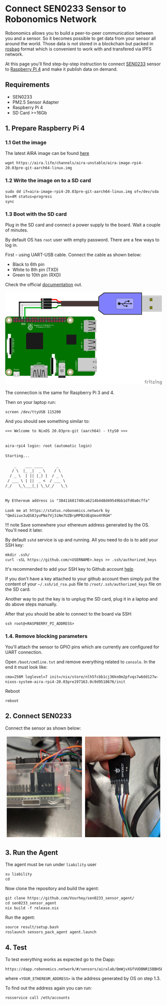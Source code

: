 # Connect SEN0233 Sensor to Robonomics Network

Robonomics allows you to build a peer-to-peer communication between you and a sensor. So it becomes possible to get data from your sensor all around the world.
Those data is not stored in a blockchain but packed in [rosbag](http://wiki.ros.org/rosbag) format which is convenient to work with and transfered via IPFS network.

At this page you'll find step-by-step instruction to connect [SEN0233](https://wiki.dfrobot.com/Air_Quality_Monitor__PM_2.5,_Formaldehyde,_Temperature_&_Humidity_Sensor__SKU__SEN0233) sensor
to [Raspberry Pi 4](https://www.raspberrypi.org/products/raspberry-pi-4-model-b/) and make it publish data on demand.

## Requirements

* SEN0233
* PM2.5 Sensor Adapter
* Raspberry Pi 4
* SD Card >=16Gb

## 1. Prepare Raspberry Pi 4

### 1.1 Get the image

The latest AIRA image can be found [here](https://aira.life/channels/aira-unstable/)

```
wget https://aira.life/channels/aira-unstable/aira-image-rpi4-20.03pre-git-aarch64-linux.img
```

### 1.2 Write the image on to a SD card 

```
sudo dd if=aira-image-rpi4-20.03pre-git-aarch64-linux.img of=/dev/sda bs=4M status=progress
sync
```

### 1.3 Boot with the SD card

Plug in the SD card and connect a power supply to the board. Wait a couple of minutes.

By default OS has `root` user with empty password. There are a few ways to log in.

First - using UART-USB cable. Connect the cable as shown below:

* Black to 6th pin
* White to 8th pin (TXD)
* Green to 10th pin (RXD)

Check the official [documentation](https://www.raspberrypi.org/documentation/usage/gpio/) out.

![Rasbperry Pi UART Connection](../img/cases_connect_sen0233/raspberry_uart_connection.png "Rasbperry Pi UART Connection")

The connection is the same for Raspberry Pi 3 and 4.

Then on your laptop run:

```
screen /dev/ttyUSB 115200
```

And you should see something similar to:

```
<<< Welcome to NixOS 20.03pre-git (aarch64) - ttyS0 >>>  
  
  
aira-rpi4 login: root (automatic login)  

Starting...  

    _    ___ ____      _      
   / \  |_ _|  _ \    / \   
  / _ \  | || |_) |  / _ \  
 / ___ \ | ||  _ <  / ___ \ 
/_/   \_\___|_| \_\/_/   \_\
                        

My Ethereum address is "38411681740ca6214b448d49549bb1dfd0a0cffa"  

Look me at https://status.robonomics.network by "Qmdiiux3uQS8JyuPNa7Vj3iNe7UZBrpMPB2dEqUeo4YRGH"
```

!!! note
    Save somewhere your ethereum address generated by the OS. You'll need it later.

By default `sshd` service is up and running. All you need to do is to add your SSH key:

```
mkdir .ssh/
curl -sSL https://github.com/<USERNAME>.keys >> .ssh/authorized_keys
```

It's recommended to add your SSH key to Github account [help](https://help.github.com/en/github/authenticating-to-github/adding-a-new-ssh-key-to-your-github-account)

If you don't have a key attached to your github account then simply put the content of your `~/.ssh/id_rsa.pub` file to `/root/.ssh/authorized_keys` file on the SD card.

Another way to put the key is to unplug the SD card, plug it in a laptop and do above steps manually.

After that you should be able to connect to the board via SSH:

```
ssh root@<RASPBERRY_PI_ADDRESS>
```

### 1.4. Remove blocking parameters

You'll attach the sensor to GPIO pins which are currently are configured for UART connection. 

Open `/boot/cmdline.txt` and remove everything related to `console`. In the end it must look like:

```
cma=256M loglevel=7 init=/nix/store/nlh5fcbb1cj36kn0m2pfvqs7w6dd127w-nixos-system-aira-rpi4-20.03pre197163.0c9d9518676/init
```

Reboot

```
reboot
```

## 2. Connect SEN0233

Connect the sensor as shown below:

<div class="row">
  <div class="column">
    <img src="../../img/cases_connect_sen0233/photo_2019-12-23_00-35-28.jpg" alt="Connect to GPIO" style="width:100%">
  </div>
  <div class="column">
    <img src="../../img/cases_connect_sen0233/photo_2019-12-23_00-35-32.jpg" alt="Connect to adapter" style="width:100%">
  </div>
</div>

## 3. Run the Agent

The agent must be run under `liability` user

```
su liability
cd
```

Now clone the repository and build the agent:

```
git clone https://github.com/Vourhey/sen0233_sensor_agent/
cd sen0233_sensor_agent
nix build -f release.nix
```

Run the agent:

```
source result/setup.bash
roslaunch sensors_pack_agent agent.launch
```

## 4. Test

To test everything works as expected go to the Dapp:

```
https://dapp.robonomics.network/#/sensors/airalab/QmWjvXGfVUDBNR15BBH5ERGP3SzEKbeLZWx7Fcp4kwwaw9/0x<YOUR_ETHEREUM_ADDRESS>/
```

where `<YOUR_ETHEREUM_ADDRESS>` is the address generated by OS on step 1.3.

To find out the address again you can run:

```
rosservice call /eth/accounts
```


<style>
.row {
  display: flex;
}

.column {
  flex: 50%;
  padding: 5px;
}
</style>
